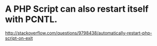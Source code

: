 # A PHP Script can also restart itself with PCNTL.
http://stackoverflow.com/questions/9798438/automatically-restart-php-script-on-exit